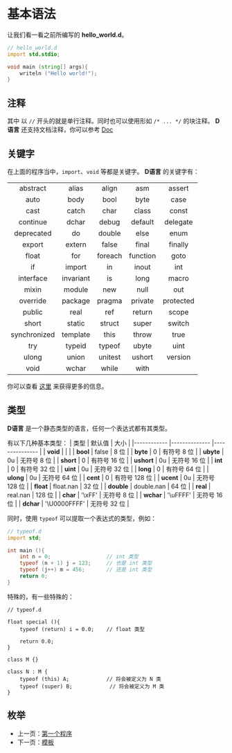 # 基本语法
让我们看一看之前所编写的 **hello_world.d**。
``` d
// hello_world.d
import std.stdio;

void main (string[] args){
    writeln ("Hello world!");
}
```
## 注释
其中 以 `//` 开头的就是单行注释。同时也可以使用形如 `/* ... */` 的块注释。
**D语言** 还支持文档注释，你可以参考 [Doc](https://dlang.org/spec/ddoc.html)

## 关键字
在上面的程序当中，`import`、`void` 等都是关键字。
**D语言** 的关键字有：

|               |               |               |               |               |
|:-------------:|:-------------:|:-------------:|:-------------:|:-------------:|
|abstract       |alias          |align          |asm            |assert         |
|auto           |body           |bool           |byte           |case           |
|cast           |catch          |char           |class          |const          |
|continue       |dchar          |debug          |default        |delegate       |
|deprecated     |do             |double         |else           |enum           |
|export         |extern         |false          |final          |finally        |
|float          |for            |foreach        |function       |goto           |
|if             |import         |in             |inout          |int            |
|interface      |invariant      |is             |long           |macro          |
|mixin          |module         |new            |null           |out            |
|override       |package        |pragma         |private        |protected      |
|public         |real           |ref            |return         |scope          |
|short          |static         |struct         |super          |switch         |
|synchronized   |template       |this           |throw          |true           |
|try            |typeid         |typeof         |ubyte          |uint           |
|ulong          |union          |unitest        |ushort         |version        |
|void           |wchar          |while          |with           |               |

你可以查看 [这里](keyword.md) 来获得更多的信息。

## 类型

**D语言** 是一个静态类型的语言，任何一个表达式都有其类型。

有以下几种基本类型：
| 类型       	| 默认值       	| 大小          	|
|------------	|--------------	|---------------	|
| **void**   	|              	|               	|
| **bool**   	| false        	| 8 位          	|
| **byte**   	| 0            	| 有符号 8 位   	|
| **ubyte**  	| 0u           	| 无符号 8 位   	|
| **short**  	| 0            	| 有符号 16 位  	|
| **ushort** 	| 0u           	| 无符号 16 位  	|
| **int**    	| 0            	| 有符号 32 位  	|
| **uint**   	| 0u           	| 无符号 32 位  	|
| **long**   	| 0            	| 有符号 64 位  	|
| **ulong**  	| 0u           	| 无符号 64 位  	|
| **cent**   	| 0            	| 有符号 128 位 	|
| **ucent**  	| 0u           	| 无符号 128 位 	|
| **float**  	| float.nan    	| 32 位         	|
| **double** 	| double.nan   	| 64 位         	|
| **real**   	| real.nan     	| 128 位        	|
| **char**   	| '\xFF'       	| 无符号 8 位   	|
| **wchar**  	| '\uFFFF'     	| 无符号 16 位  	|
| **dchar**  	| '\U0000FFFF' 	| 无符号 32 位  	|

同时，使用 `typeof` 可以提取一个表达式的类型，例如：
``` d
// typeof.d
import std;

int main (){
    int n = 0;                  // int 类型
    typeof (n + 1) j = 123;     // 也是 int 类型
    typeof (j++) m = 456;       // 还是 int 类型
    return 0;
}
```

特殊的，有一些特殊的：

```
// typeof.d

float special (){
    typeof (return) i = 0.0;    // float 类型

    return 0.0;
}

class M {}

class N : M {
    typeof (this) A;            // 将会被定义为 N 类
    typeof (super) B;            // 将会被定义为 M 类
}
```

## 枚举


- 上一页：[第一个程序](hello_world.md)
- 下一页：[模板](template.md)
